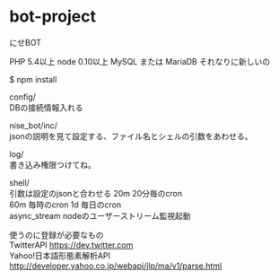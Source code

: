 bot-project
===========

にせBOT

PHP 5.4以上 node 0.10以上 MySQL または MariaDB それなりに新しいの

$ npm install

config/  
DBの接続情報入れる

nise_bot/inc/  
jsonの説明を見て設定する、ファイル名とシェルの引数をあわせる。

log/  
書き込み権限つけてね。

shell/  
引数は設定のjsonと合わせる
20m 20分毎のcron  
60m 毎時のcron
1d 毎日のcron  
async_stream nodeのユーザーストリーム監視起動

使うのに登録が必要なもの  
TwitterAPI  https://dev.twitter.com  
Yahoo!日本語形態素解析API http://developer.yahoo.co.jp/webapi/jlp/ma/v1/parse.html
